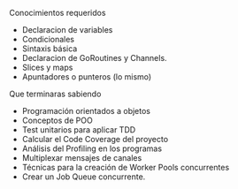 Conocimientos requeridos 
- Declaracion de variables 
- Condicionales  
- Sintaxis básica
- Declaracion de GoRoutines y Channels.
-  Slices y maps
- Apuntadores o punteros (lo mismo)

Que terminaras sabiendo

- Programación orientados a objetos 
- Conceptos de POO 
- Test unitarios para aplicar TDD 
- Calcular el Code Coverage del proyecto
- Análisis del Profiling en los programas
- Multiplexar mensajes de canales
- Técnicas para la creación de Worker Pools concurrentes
- Crear un Job Queue concurrente. 

